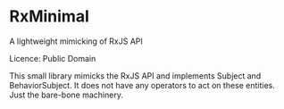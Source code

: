 # RxMinimal
A lightweight mimicking of RxJS API

Licence: Public Domain

This small library mimicks the RxJS API and implements Subject and BehaviorSubject.
It does not have any operators to act on these entities. Just the bare-bone machinery.
